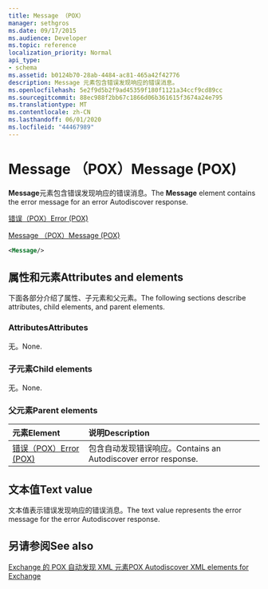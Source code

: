 ```yaml
---
title: Message （POX）
manager: sethgros
ms.date: 09/17/2015
ms.audience: Developer
ms.topic: reference
localization_priority: Normal
api_type:
- schema
ms.assetid: b0124b70-28ab-4484-ac81-465a42f42776
description: Message 元素包含错误发现响应的错误消息。
ms.openlocfilehash: 5e2f9d5b2f9ad45359f180f1121a34ccf9cd89cc
ms.sourcegitcommit: 88ec988f2bb67c1866d06b361615f3674a24e795
ms.translationtype: MT
ms.contentlocale: zh-CN
ms.lasthandoff: 06/01/2020
ms.locfileid: "44467989"
---
```

# <a name="message-pox"></a><span data-ttu-id="539e3-103">Message （POX）</span><span class="sxs-lookup"><span data-stu-id="539e3-103">Message (POX)</span></span>

<span data-ttu-id="539e3-104">**Message**元素包含错误发现响应的错误消息。</span><span class="sxs-lookup"><span data-stu-id="539e3-104">The **Message** element contains the error message for an error Autodiscover response.</span></span> 
  
[<span data-ttu-id="539e3-105">错误（POX）</span><span class="sxs-lookup"><span data-stu-id="539e3-105">Error (POX)</span></span>](error-pox.md)
  
[<span data-ttu-id="539e3-106">Message （POX）</span><span class="sxs-lookup"><span data-stu-id="539e3-106">Message (POX)</span></span>](message-pox.md)
  
```xml
<Message/>
```

## <a name="attributes-and-elements"></a><span data-ttu-id="539e3-107">属性和元素</span><span class="sxs-lookup"><span data-stu-id="539e3-107">Attributes and elements</span></span>

<span data-ttu-id="539e3-108">下面各部分介绍了属性、子元素和父元素。</span><span class="sxs-lookup"><span data-stu-id="539e3-108">The following sections describe attributes, child elements, and parent elements.</span></span>
  
### <a name="attributes"></a><span data-ttu-id="539e3-109">Attributes</span><span class="sxs-lookup"><span data-stu-id="539e3-109">Attributes</span></span>

<span data-ttu-id="539e3-110">无。</span><span class="sxs-lookup"><span data-stu-id="539e3-110">None.</span></span>
  
### <a name="child-elements"></a><span data-ttu-id="539e3-111">子元素</span><span class="sxs-lookup"><span data-stu-id="539e3-111">Child elements</span></span>

<span data-ttu-id="539e3-112">无。</span><span class="sxs-lookup"><span data-stu-id="539e3-112">None.</span></span>
  
### <a name="parent-elements"></a><span data-ttu-id="539e3-113">父元素</span><span class="sxs-lookup"><span data-stu-id="539e3-113">Parent elements</span></span>

|<span data-ttu-id="539e3-114">**元素**</span><span class="sxs-lookup"><span data-stu-id="539e3-114">**Element**</span></span>|<span data-ttu-id="539e3-115">**说明**</span><span class="sxs-lookup"><span data-stu-id="539e3-115">**Description**</span></span>|
|:-----|:-----|
|[<span data-ttu-id="539e3-116">错误（POX）</span><span class="sxs-lookup"><span data-stu-id="539e3-116">Error (POX)</span></span>](error-pox.md) <br/> |<span data-ttu-id="539e3-117">包含自动发现错误响应。</span><span class="sxs-lookup"><span data-stu-id="539e3-117">Contains an Autodiscover error response.</span></span>  <br/> |
   
## <a name="text-value"></a><span data-ttu-id="539e3-118">文本值</span><span class="sxs-lookup"><span data-stu-id="539e3-118">Text value</span></span>

<span data-ttu-id="539e3-119">文本值表示错误发现响应的错误消息。</span><span class="sxs-lookup"><span data-stu-id="539e3-119">The text value represents the error message for the error Autodiscover response.</span></span>
  
## <a name="see-also"></a><span data-ttu-id="539e3-120">另请参阅</span><span class="sxs-lookup"><span data-stu-id="539e3-120">See also</span></span>



[<span data-ttu-id="539e3-121">Exchange 的 POX 自动发现 XML 元素</span><span class="sxs-lookup"><span data-stu-id="539e3-121">POX Autodiscover XML elements for Exchange</span></span>](pox-autodiscover-xml-elements-for-exchange.md)

